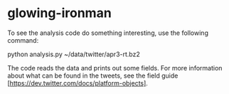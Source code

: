 glowing-ironman
===============

To see the analysis code do something interesting, use the following command:

  python analysis.py ~/data/twitter/apr3-rt.bz2

The code reads the data and prints out some fields. For more information about
what can be found in the tweets, see the field guide
[https://dev.twitter.com/docs/platform-objects].